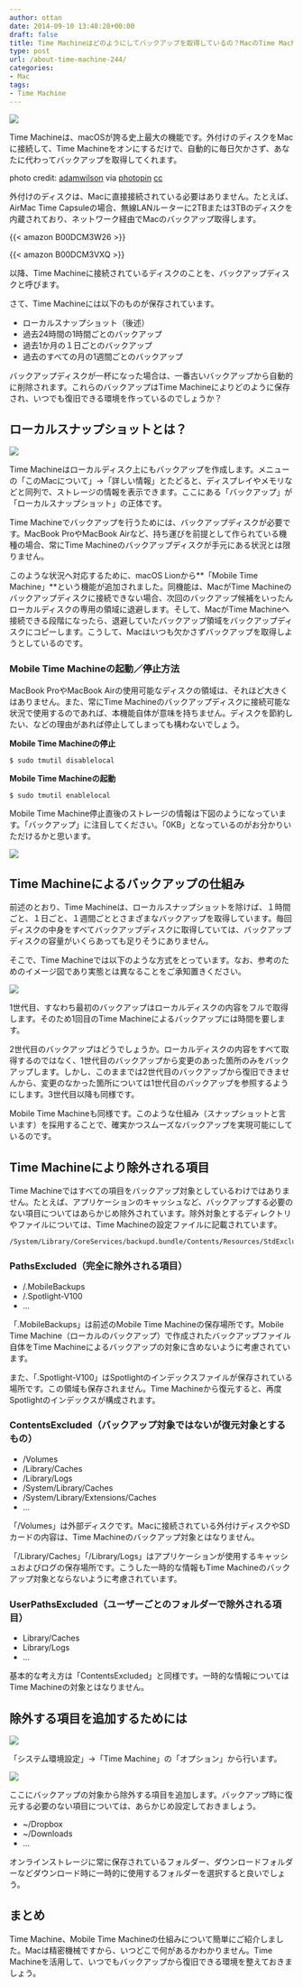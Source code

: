 ```yaml
---
author: ottan
date: 2014-09-10 13:48:28+00:00
draft: false
title: Time Machineはどのようにしてバックアップを取得しているの？MacのTime Machineの疑問徹底解説
type: post
url: /about-time-machine-244/
categories:
- Mac
tags:
- Time Machine
---
```


![](/images/2014/09/140909-540ea71939214.jpg)






Time Machineは、macOSが誇る史上最大の機能です。外付けのディスクをMacに接続して、Time Machineをオンにするだけで、自動的に毎日欠かさず、あなたに代わってバックアップを取得してくれます。





photo credit: [adamwilson](https://www.flickr.com/photos/adamwilson/3241009989/) via [photopin](http://photopin.com) [cc](http://creativecommons.org/licenses/by-nc-nd/2.0/)





外付けのディスクは、Macに直接接続されている必要はありません。たとえば、AirMac Time Capsuleの場合、無線LANルーターに2TBまたは3TBのディスクを内蔵されており、ネットワーク経由でMacのバックアップ取得します。



{{< amazon B00DCM3W26 >}}

{{< amazon B00DCM3VXQ >}}


以降、Time Machineに接続されているディスクのことを、バックアップディスクと呼びます。





さて、Time Machineには以下のものが保存されています。






  * ローカルスナップショット（後述）
  * 過去24時間の1時間ごとのバックアップ
  * 過去1か月の１日ごとのバックアップ
  * 過去のすべての月の1週間ごとのバックアップ




バックアップディスクが一杯になった場合は、一番古いバックアップから自動的に削除されます。これらのバックアップはTime Machineによりどのように保存され、いつでも復旧できる環境を作っているのでしょうか？





## ローカルスナップショットとは？





![](/images/2014/09/140910-54105697c5965.png)






Time Machineはローカルディスク上にもバックアップを作成します。メニューの「このMacについて」→「詳しい情報」とたどると、ディスプレイやメモリなどと同列で、ストレージの情報を表示できます。ここにある「バックアップ」が「ローカルスナップショット」の正体です。





Time Machineでバックアップを行うためには、バックアップディスクが必要です。MacBook ProやMacBook Airなど、持ち運びを前提として作られている機種の場合、常にTime Machineのバックアップディスクが手元にある状況とは限りません。





このような状況へ対応するために、macOS Lionから**「Mobile Time Machine」**という機能が追加されました。同機能は、MacがTime Machineのバックアップディスクに接続できない場合、次回のバックアップ候補をいったんローカルディスクの専用の領域に退避します。そして、MacがTime Machineへ接続できる段階になったら、退避していたバックアップ領域をバックアップディスクにコピーします。こうして、Macはいつも欠かさずバックアップを取得しようとしているのです。





### Mobile Time Machineの起動／停止方法





MacBook ProやMacBook Airの使用可能なディスクの領域は、それほど大きくはありません。また、常にTime Machineのバックアップディスクに接続可能な状況で使用するのであれば、本機能自体が意味を持ちません。ディスクを節約したい、などの理由があれば停止してしまっても構わないでしょう。





**Mobile Time Machineの停止**





    $ sudo tmutil disablelocal





**Mobile Time Machineの起動**





    $ sudo tmutil enablelocal





Mobile Time Machine停止直後のストレージの情報は下図のようになっています。「バックアップ」に注目してください。「0KB」となっているのがお分かりいただけるかと思います。





![](/images/2014/09/140910-54105698e321d.png)






## Time Machineによるバックアップの仕組み





前述のとおり、Time Machineは、ローカルスナップショットを除けば、１時間ごと、１日ごと、１週間ごととさまざまなバックアップを取得しています。毎回ディスクの中身をすべてバックアップディスクに取得していては、バックアップディスクの容量がいくらあっても足りそうにありません。





そこで、Time Machineでは以下のような方式をとっています。なお、参考のためのイメージ図であり実態とは異なることをご承知置きください。





![](/images/2014/09/140910-54105699b962d.png)






1世代目、すなわち最初のバックアップはローカルディスクの内容をフルで取得します。そのため1回目のTime Machineによるバックアップには時間を要します。





2世代目のバックアップはどうでしょうか。ローカルディスクの内容をすべて取得するのではなく、1世代目のバックアップから変更のあった箇所のみをバックアップします。しかし、このままでは2世代目のバックアップから復旧できませんから、変更のなかった箇所については1世代目のバックアップを参照するようにします。3世代目以降も同様です。





Mobile Time Machineも同様です。このような仕組み（スナップショットと言います）を採用することで、確実かつスムーズなバックアップを実現可能にしているのです。





## Time Machineにより除外される項目





Time Machineではすべての項目をバックアップ対象としているわけではありません。たとえば、アプリケーションのキャッシュなど、バックアップする必要のない項目についてはあらかじめ除外されています。除外対象とするディレクトリやファイルについては、Time Machineの設定ファイルに記載されています。





    /System/Library/CoreServices/backupd.bundle/Contents/Resources/StdExclusions.plist





### PathsExcluded（完全に除外される項目）






  * /.MobileBackups
  * /.Spotlight-V100
  * ...




「.MobileBackups」は前述のMobile Time Machineの保存場所です。Mobile Time Machine（ローカルのバックアップ）で作成されたバックアップファイル自体をTime Machineによるバックアップの対象に含めないように考慮されています。





また、「.Spotlight-V100」はSpotlightのインデックスファイルが保存されている場所です。この領域も保存されません。Time Machineから復元すると、再度Spotlightのインデックスが構成されます。





### ContentsExcluded（バックアップ対象ではないが復元対象とするもの）






  * /Volumes
  * /Library/Caches
  * /Library/Logs
  * /System/Library/Caches
  * /System/Library/Extensions/Caches
  * …




「/Volumes」は外部ディスクです。Macに接続されている外付けディスクやSDカードの内容は、Time Machineのバックアップ対象とはなりません。





「/Library/Caches」「/Library/Logs」はアプリケーションが使用するキャッシュおよびログの保存場所です。こうした一時的な情報もTime Machineのバックアップ対象とならないように考慮されています。





### UserPathsExcluded（ユーザーごとのフォルダーで除外される項目）






  * Library/Caches
  * Library/Logs
  * …




基本的な考え方は「ContentsExcluded」と同様です。一時的な情報についてはTime Machineの対象とはなりません。





## 除外する項目を追加するためには





![](/images/2014/09/140910-5410569c2b0ee.png)






「システム環境設定」→「Time Machine」の「オプション」から行います。





![](/images/2014/09/140910-5410569eafe0f.png)






ここにバックアップの対象から除外する項目を追加します。バックアップ時に復元する必要のない項目については、あらかじめ設定しておきましょう。






  * ~/Dropbox
  * ~/Downloads
  * …




オンラインストレージに常に保存されているフォルダー、ダウンロードフォルダーなどダウンロード時に一時的に使用するフォルダーを選択すると良いでしょう。





## まとめ





Time Machine、Mobile Time Machineの仕組みについて簡単にご紹介しました。Macは精密機械ですから、いつどこで何があるかわかりません。Time Machineを活用して、いつでもバックアップから復旧できる環境を整えておきましょう。
